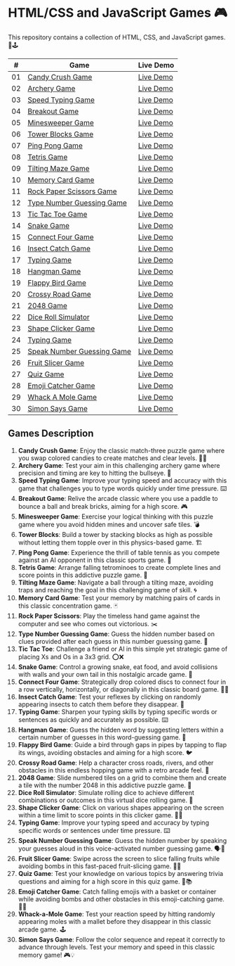 # HTML/CSS and JavaScript Games 🎮

This repository contains a collection of HTML, CSS, and JavaScript games. 🎯🕹

|  #  | Game                                                                                                                           | Live Demo                                                                                           |
| :-: | ------------------------------------------------------------------------------------------------------------------------------ | --------------------------------------------------------------------------------------------------- |
| 01  | [Candy Crush Game](https://github.com/he-is-talha/html-css-javascript-games/tree/main/01-Candy-Crush-Game)                     | [Live Demo](https://he-is-talha.github.io/html-css-javascript-games/01-Candy-Crush-Game/)           |
| 02  | [Archery Game](https://github.com/he-is-talha/html-css-javascript-games/tree/main/02-Archery-Game)                             | [Live Demo](https://he-is-talha.github.io/html-css-javascript-games/02-Archery-Game/)               |
| 03  | [Speed Typing Game](https://github.com/he-is-talha/html-css-javascript-games/tree/main/03-Speed-Typing-Game)                   | [Live Demo](https://he-is-talha.github.io/html-css-javascript-games/03-Speed-Typing-Game/)          |
| 04  | [Breakout Game](https://github.com/he-is-talha/html-css-javascript-games/tree/main/04-Breakout-Game)                           | [Live Demo](https://he-is-talha.github.io/html-css-javascript-games/04-Breakout-Game/)              |
| 05  | [Minesweeper Game](https://github.com/he-is-talha/html-css-javascript-games/tree/main/05-Minesweeper-Game)                     | [Live Demo](https://he-is-talha.github.io/html-css-javascript-games/05-Minesweeper-Game/)           |
| 06  | [Tower Blocks Game](https://github.com/he-is-talha/html-css-javascript-games/tree/main/06-Tower-Blocks)                        | [Live Demo](https://he-is-talha.github.io/html-css-javascript-games/06-Tower-Blocks/)               |
| 07  | [Ping Pong Game](https://github.com/he-is-talha/html-css-javascript-games/tree/main/07-Ping-Pong-Game)                         | [Live Demo](https://he-is-talha.github.io/html-css-javascript-games/07-Ping-Pong-Game/)             |
| 08  | [Tetris Game](https://github.com/he-is-talha/html-css-javascript-games/tree/main/08-Tetris-Game)                               | [Live Demo](https://he-is-talha.github.io/html-css-javascript-games/08-Tetris-Game/)                |
| 09  | [Tilting Maze Game](https://github.com/he-is-talha/html-css-javascript-games/tree/main/09-Tilting-Maze-Game)                   | [Live Demo](https://he-is-talha.github.io/html-css-javascript-games/09-Tilting-Maze-Game/)          |
| 10  | [Memory Card Game](https://github.com/he-is-talha/html-css-javascript-games/tree/main/10-Memory-Card-Game)                     | [Live Demo](https://he-is-talha.github.io/html-css-javascript-games/10-Memory-Card-Game/)           |
| 11  | [Rock Paper Scissors Game](https://github.com/he-is-talha/html-css-javascript-games/tree/main/11-Rock-Paper-Scissors)          | [Live Demo](https://he-is-talha.github.io/html-css-javascript-games/11-Rock-Paper-Scissors/)        |
| 12  | [Type Number Guessing Game](https://github.com/he-is-talha/html-css-javascript-games/tree/main/12-Type-Number-Guessing-Game)   | [Live Demo](https://he-is-talha.github.io/html-css-javascript-games/12-Type-Number-Guessing-Game/)  |
| 13  | [Tic Tac Toe Game](https://github.com/he-is-talha/html-css-javascript-games/tree/main/13-Tic-Tac-Toe)                          | [Live Demo](https://he-is-talha.github.io/html-css-javascript-games/13-Tic-Tac-Toe/)                |
| 14  | [Snake Game](https://github.com/he-is-talha/html-css-javascript-games/tree/main/14-Snake-Game)                                 | [Live Demo](https://he-is-talha.github.io/html-css-javascript-games/14-Snake-Game/)                 |
| 15  | [Connect Four Game](https://github.com/he-is-talha/html-css-javascript-games/tree/main/15-Connect-Four-Game)                   | [Live Demo](https://he-is-talha.github.io/html-css-javascript-games/15-Connect-Four-Game/)          |
| 16  | [Insect Catch Game](https://github.com/he-is-talha/html-css-javascript-games/tree/main/16-Insect-Catch-Game)                   | [Live Demo](https://he-is-talha.github.io/html-css-javascript-games/16-Insect-Catch-Game/)          |
| 17  | [Typing Game](https://github.com/he-is-talha/html-css-javascript-games/tree/main/17-Typing-Game)                               | [Live Demo](https://he-is-talha.github.io/html-css-javascript-games/17-Typing-Game/)                |
| 18  | [Hangman Game](https://github.com/he-is-talha/html-css-javascript-games/tree/main/18-Hangman-Game)                             | [Live Demo](https://he-is-talha.github.io/html-css-javascript-games/18-Hangman-Game/)               |
| 19  | [Flappy Bird Game](https://github.com/he-is-talha/html-css-javascript-games/tree/main/19-Flappy-Bird-Game)                     | [Live Demo](https://he-is-talha.github.io/html-css-javascript-games/19-Flappy-Bird-Game/)           |
| 20  | [Crossy Road Game](https://github.com/he-is-talha/html-css-javascript-games/tree/main/20-Crossy-Road-Game)                     | [Live Demo](https://he-is-talha.github.io/html-css-javascript-games/20-Crossy-Road-Game/)           |
| 21  | [2048 Game](https://github.com/he-is-talha/html-css-javascript-games/tree/main/21-2048-Game)                                   | [Live Demo](https://he-is-talha.github.io/html-css-javascript-games/21-2048-Game/)                  |
| 22  | [Dice Roll Simulator](https://github.com/he-is-talha/html-css-javascript-games/tree/main/22-Dice-Roll-Simulator)               | [Live Demo](https://he-is-talha.github.io/html-css-javascript-games/22-Dice-Roll-Simulator/)        |
| 23  | [Shape Clicker Game](https://github.com/he-is-talha/html-css-javascript-games/tree/main/23-Shape-Clicker-Game)                 | [Live Demo](https://he-is-talha.github.io/html-css-javascript-games/23-Shape-Clicker-Game/)         |
| 24  | [Typing Game](https://github.com/he-is-talha/html-css-javascript-games/tree/main/24-Typing-Game)                               | [Live Demo](https://he-is-talha.github.io/html-css-javascript-games/24-Typing-Game/)                |
| 25  | [Speak Number Guessing Game](https://github.com/he-is-talha/html-css-javascript-games/tree/main/25-Speak-Number-Guessing-Game) | [Live Demo](https://he-is-talha.github.io/html-css-javascript-games/25-Speak-Number-Guessing-Game/) |
| 26  | [Fruit Slicer Game](https://github.com/he-is-talha/html-css-javascript-games/tree/main/26-Fruit-Slicer-Game)                   | [Live Demo](https://he-is-talha.github.io/html-css-javascript-games/26-Fruit-Slicer-Game/)          |
| 27  | [Quiz Game](https://github.com/he-is-talha/html-css-javascript-games/tree/main/27-Quiz-Game)                                   | [Live Demo](https://he-is-talha.github.io/html-css-javascript-games/27-Quiz-Game/)                  |
| 28  | [Emoji Catcher Game](https://github.com/he-is-talha/html-css-javascript-games/tree/main/28-Emoji-Catcher-Game)                 | [Live Demo](https://he-is-talha.github.io/html-css-javascript-games/28-Emoji-Catcher-Game/)         |
| 29  | [Whack A Mole Game](https://github.com/he-is-talha/html-css-javascript-games/tree/main/29-Whack-A-Mole-Game)                   | [Live Demo](https://he-is-talha.github.io/html-css-javascript-games/29-Whack-A-Mole-Game/)          |
| 30  | [Simon Says Game](https://github.com/he-is-talha/html-css-javascript-games/tree/main/30-Simon-Says-Game)                       | [Live Demo](https://he-is-talha.github.io/html-css-javascript-games/30-Simon-Says-Game/)            |

## Games Description

1. **Candy Crush Game**: Enjoy the classic match-three puzzle game where you swap colored candies to create matches and clear levels. 🍬🍭
2. **Archery Game**: Test your aim in this challenging archery game where precision and timing are key to hitting the bullseye. 🏹
3. **Speed Typing Game**: Improve your typing speed and accuracy with this game that challenges you to type words quickly under time pressure. ⌨️
4. **Breakout Game**: Relive the arcade classic where you use a paddle to bounce a ball and break bricks, aiming for a high score. 🎮
5. **Minesweeper Game**: Exercise your logical thinking with this puzzle game where you avoid hidden mines and uncover safe tiles. 💣
6. **Tower Blocks**: Build a tower by stacking blocks as high as possible without letting them topple over in this physics-based game. 🏗️
7. **Ping Pong Game**: Experience the thrill of table tennis as you compete against an AI opponent in this classic sports game. 🏓
8. **Tetris Game**: Arrange falling tetrominoes to create complete lines and score points in this addictive puzzle game. 🧱
9. **Tilting Maze Game**: Navigate a ball through a tilting maze, avoiding traps and reaching the goal in this challenging game of skill. 🌀
10. **Memory Card Game**: Test your memory by matching pairs of cards in this classic concentration game. 🃏
11. **Rock Paper Scissors**: Play the timeless hand game against the computer and see who comes out victorious. ✂️
12. **Type Number Guessing Game**: Guess the hidden number based on clues provided after each guess in this number guessing game. 🔢
13. **Tic Tac Toe**: Challenge a friend or AI in this simple yet strategic game of placing Xs and Os in a 3x3 grid. ⭕❌
14. **Snake Game**: Control a growing snake, eat food, and avoid collisions with walls and your own tail in this nostalgic arcade game. 🐍
15. **Connect Four Game**: Strategically drop colored discs to connect four in a row vertically, horizontally, or diagonally in this classic board game. 🔵🔴
16. **Insect Catch Game**: Test your reflexes by clicking on randomly appearing insects to catch them before they disappear. 🐞
17. **Typing Game**: Sharpen your typing skills by typing specific words or sentences as quickly and accurately as possible. ⌨️
18. **Hangman Game**: Guess the hidden word by suggesting letters within a certain number of guesses in this word-guessing game. 🎩
19. **Flappy Bird Game**: Guide a bird through gaps in pipes by tapping to flap its wings, avoiding obstacles and aiming for a high score. 🐦
20. **Crossy Road Game**: Help a character cross roads, rivers, and other obstacles in this endless hopping game with a retro arcade feel. 🚦
21. **2048 Game**: Slide numbered tiles on a grid to combine them and create a tile with the number 2048 in this addictive puzzle game. 🧩
22. **Dice Roll Simulator**: Simulate rolling dice to achieve different combinations or outcomes in this virtual dice rolling game. 🎲
23. **Shape Clicker Game**: Click on various shapes appearing on the screen within a time limit to score points in this clicker game. 🔷🔶
24. **Typing Game**: Improve your typing speed and accuracy by typing specific words or sentences under time pressure. ⌨️
25. **Speak Number Guessing Game**: Guess the hidden number by speaking your guesses aloud in this voice-activated number guessing game. 🗣️🔢
26. **Fruit Slicer Game**: Swipe across the screen to slice falling fruits while avoiding bombs in this fast-paced fruit-slicing game. 🍉🔪
27. **Quiz Game**: Test your knowledge on various topics by answering trivia questions and aiming for a high score in this quiz game. 🧠📚
28. **Emoji Catcher Game**: Catch falling emojis with a basket or container while avoiding bombs and other obstacles in this emoji-catching game. 🎯😄
29. **Whack-a-Mole Game**: Test your reaction speed by hitting randomly appearing moles with a mallet before they disappear in this classic arcade game. 🕹️
30. **Simon Says Game**: Follow the color sequence and repeat it correctly to advance through levels. Test your memory and speed in this classic memory game! 🎮💡
